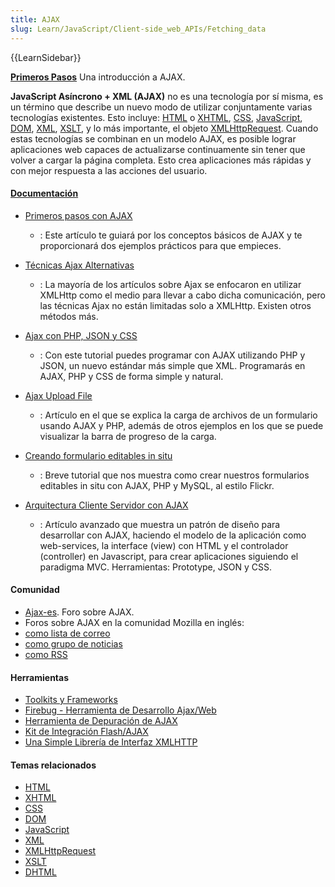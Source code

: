 ```yaml
---
title: AJAX
slug: Learn/JavaScript/Client-side_web_APIs/Fetching_data
---
```


{{LearnSidebar}}

**[Primeros Pasos](/es/docs/conflicting/Web/Guide/AJAX_21419c7dfa67c94789f037a33c4e4e3e)**
Una introducción a AJAX.

**JavaScript Asíncrono + XML (AJAX)** no es una tecnología por sí misma, es un término que describe un nuevo modo de utilizar conjuntamente varias tecnologías existentes. Esto incluye: [HTML](/es/docs/Web/HTML) o [XHTML](/es/XHTML), [CSS](/es/docs/Web/CSS), [JavaScript](/es/docs/Web/JavaScript), [DOM](/es/docs/Web/API/Document_Object_Model), [XML](/es/XML), [XSLT](/es/XSLT), y lo más importante, el objeto [XMLHttpRequest](/es/docs/Web/API/XMLHttpRequest). Cuando estas tecnologías se combinan en un modelo AJAX, es posible lograr aplicaciones web capaces de actualizarse continuamente sin tener que volver a cargar la página completa. Esto crea aplicaciones más rápidas y con mejor respuesta a las acciones del usuario.

#### [Documentación](/Special:Tags?tag=AJAX&language=es)

- [Primeros pasos con AJAX](/es/docs/conflicting/Web/Guide/AJAX_21419c7dfa67c94789f037a33c4e4e3e)

  - : Este artículo te guiará por los conceptos básicos de AJAX y te proporcionará dos ejemplos prácticos para que empieces.

- [Técnicas Ajax Alternativas](http://www.webreference.com/programming/ajax_tech/)

  - : La mayoría de los artículos sobre Ajax se enfocaron en utilizar XMLHttp como el medio para llevar a cabo dicha comunicación, pero las técnicas Ajax no están limitadas solo a XMLHttp. Existen otros métodos más.

- [Ajax con PHP, JSON y CSS](http://thinkcoderepeat.blogspot.com/2006/02/tutorial-de-ajax-con-php-y-json.html)

  - : Con este tutorial puedes programar con AJAX utilizando PHP y JSON, un nuevo estándar más simple que XML. Programarás en AJAX, PHP y CSS de forma simple y natural.

- [Ajax Upload File](http://webdev20.blogspot.com/2006/02/ajax-upload-file.html)

  - : Artículo en el que se explica la carga de archivos de un formulario usando AJAX y PHP, además de otros ejemplos en los que se puede visualizar la barra de progreso de la carga.

- [Creando formulario editables in situ](http://www.baluart.net/articulo/346/edicion-in-situ-con-ajax.php)

  - : Breve tutorial que nos muestra como crear nuestros formularios editables in situ con AJAX, PHP y MySQL, al estilo Flickr.

- [Arquitectura Cliente Servidor con AJAX](http://thinkcoderepeat.blogspot.com/2006/08/arquitectura-cliente-servidor-con-ajax.html)
  - : Artículo avanzado que muestra un patrón de diseño para desarrollar con AJAX, haciendo el modelo de la aplicación como web-services, la interface (view) con HTML y el controlador (controller) en Javascript, para crear aplicaciones siguiendo el paradigma MVC. Herramientas: Prototype, JSON y CSS.

#### Comunidad

- [Ajax-es](http://groups.google.es/group/Ajax-es?lnk=sg&hl=es). Foro sobre AJAX.
- Foros sobre AJAX en la comunidad Mozilla en inglés:
- [como lista de correo](https://lists.mozilla.org/listinfo/dev-ajax)
- [como grupo de noticias](https://groups.google.com/group/mozilla.dev.ajax)
- [como RSS](https://groups.google.com/group/mozilla.dev.ajax/feeds)

#### Herramientas

- [Toolkits y Frameworks](http://www.ajaxprojects.com)
- [Firebug - Herramienta de Desarrollo Ajax/Web](http://www.getfirebug.com/)
- [Herramienta de Depuración de AJAX](http://blog.monstuff.com/archives/000252.html)
- [Kit de Integración Flash/AJAX](http://www.osflash.org/doku.php?id=flashjs)
- [Una Simple Librería de Interfaz XMLHTTP](http://xkr.us/code/javascript/XHConn/)

#### Temas relacionados

- [HTML](/es/docs/Web/HTML)
- [XHTML](/es/XHTML)
- [CSS](/es/docs/Web/CSS)
- [DOM](/es/docs/Web/API/Document_Object_Model)
- [JavaScript](/es/docs/Web/JavaScript)
- [XML](/es/XML)
- [XMLHttpRequest](/es/docs/Web/API/XMLHttpRequest)
- [XSLT](/es/XSLT)
- [DHTML](/es/DHTML)
